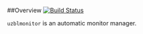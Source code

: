 ##Overview
[![Build Status](https://travis-ci.org/patricklucas/puppet-uzblmonitor.png)](https://travis-ci.org/patricklucas/puppet-uzblmonitor)

`uzblmonitor` is an automatic monitor manager.

